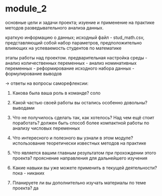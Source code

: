# module_2
основные цели и задачи проекта;
изуение и применение на практике методов разведывательного анализа данных.

краткую информацию о данных;
исходный файл - stud_math.csv, представляющий собой набор параметров, предположительно влияющих на успеваемость студентов по математике

этапы работы над проектом.
предварительная настройка среды - анализ количественных переменных - анализ номинативных переменных - реформирование исходного набора данных - формулирование выводов

→ ответы на вопросы саморефлексии:

1. Какова была ваша роль в команде?
соло

2. Какой частью своей работы вы остались особенно довольны?
выводами

3. Что не получилось сделать так, как хотелось? Над чем ещё стоит поработать?
должен быть способ более компактной работы по анализу числовых переменных

4. Что интересного и полезного вы узнали в этом модуле?
использование теоретически известных методов на практике

5. Что является вашим главным результатом при прохождении этого проекта?
прояснение направления для дальнейшего изучения

6. Какие навыки вы уже можете применить в текущей деятельности?
пока - никаких

7. Планируете ли вы дополнительно изучать материалы по теме проекта?
да
